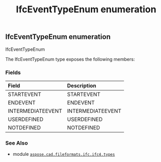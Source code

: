 ﻿---
title: IfcEventTypeEnum enumeration
second_title: Aspose.CAD for Python via .NET API References
description: 
type: docs
weight: 2730
url: /aspose.cad.fileformats.ifc.ifc4.types/ifceventtypeenum/
is_root: false
---

## IfcEventTypeEnum enumeration

IfcEventTypeEnum



The IfcEventTypeEnum type exposes the following members:

### Fields
| Field | Description |
| :- | :- |
| STARTEVENT | STARTEVENT |
| ENDEVENT | ENDEVENT |
| INTERMEDIATEEVENT | INTERMEDIATEEVENT |
| USERDEFINED | USERDEFINED |
| NOTDEFINED | NOTDEFINED |



### See Also
* module [`aspose.cad.fileformats.ifc.ifc4.types`](..)
